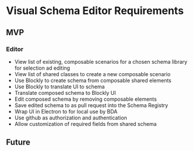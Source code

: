 # Visual Schema Editor Requirements 

## MVP
### Editor
- View list of existing, composable scenarios for a chosen schema library for selection ad editing
- View list of shared classes to create a new composable scenario
- Use Blockly to create schema from composable shared elements
- Use Blockly to translate UI to schema
- Translate composed schema to Blockly UI
- Edit composed schema by removing composable elements
- Save edited schema to as pull request into the Schema Registry
- Wrap UI in Electron to for local use by BDA 
- Use github as authorization and authentication
- Allow customization of required fields from shared schema
## Future